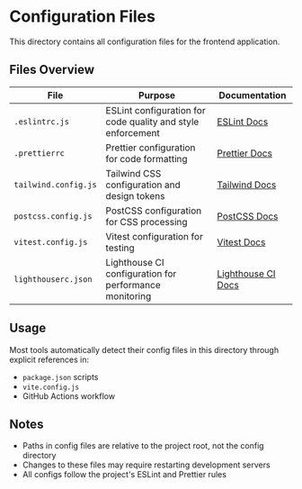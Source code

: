 # Configuration Files

This directory contains all configuration files for the frontend application.

## Files Overview

| File                 | Purpose                                                     | Documentation                                                       |
| -------------------- | ----------------------------------------------------------- | ------------------------------------------------------------------- |
| `.eslintrc.js`       | ESLint configuration for code quality and style enforcement | [ESLint Docs](https://eslint.org/docs/user-guide/configuring/)      |
| `.prettierrc`        | Prettier configuration for code formatting                  | [Prettier Docs](https://prettier.io/docs/en/configuration.html)     |
| `tailwind.config.js` | Tailwind CSS configuration and design tokens                | [Tailwind Docs](https://tailwindcss.com/docs/configuration)         |
| `postcss.config.js`  | PostCSS configuration for CSS processing                    | [PostCSS Docs](https://postcss.org/)                                |
| `vitest.config.js`   | Vitest configuration for testing                            | [Vitest Docs](https://vitest.dev/config/)                           |
| `lighthouserc.json`  | Lighthouse CI configuration for performance monitoring      | [Lighthouse CI Docs](https://github.com/GoogleChrome/lighthouse-ci) |

## Usage

Most tools automatically detect their config files in this directory through explicit references in:

- `package.json` scripts
- `vite.config.js`
- GitHub Actions workflow

## Notes

- Paths in config files are relative to the project root, not the config directory
- Changes to these files may require restarting development servers
- All configs follow the project's ESLint and Prettier rules
